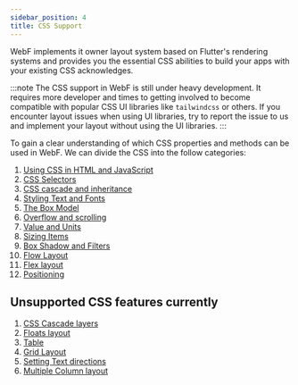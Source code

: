 ```yaml
---
sidebar_position: 4
title: CSS Support
---
```


WebF implements it owner layout system based on Flutter's rendering systems and provides you the essential CSS abilities
to build your apps with your existing CSS acknowledges.

:::note
The CSS support in WebF is still under heavy development. It requires more developer and times to getting involved to
become compatible with popular CSS UI libraries like `tailwindcss` or others.
If you encounter layout issues when using UI libraries, try to report the issue to us and implement your layout without
using the UI libraries.
:::

To gain a clear understanding of which CSS properties and methods can be used in WebF. We can divide the CSS into the follow
categories:

1. [Using CSS in HTML and JavaScript](/docs/tutorials/guides-for-web-developer/css_support/use_css)
2. [CSS Selectors](/docs/tutorials/guides-for-web-developer/css_support/selectors)
3. [CSS cascade and inheritance](/docs/tutorials/guides-for-web-developer/css_support/cascade_inheritance)
4. [Styling Text and Fonts](/docs/tutorials/guides-for-web-developer/css_support/styling_text_and_font)
5. [The Box Model](/docs/tutorials/guides-for-web-developer/css_support/the_box_model)
6. [Overflow and scrolling](/docs/tutorials/guides-for-web-developer/css_support/overflow_scrolling)
7. [Value and Units](/docs/tutorials/guides-for-web-developer/css_support/value_and_units)
8. [Sizing Items](/docs/tutorials/guides-for-web-developer/css_support/sizing_items)
9. [Box Shadow and Filters](/)
10. [Flow Layout](/)
11. [Flex layout](/)
12. [Positioning](/)

## Unsupported CSS features currently

1. [CSS Cascade layers](https://developer.mozilla.org/en-US/docs/Learn/CSS/Building_blocks/Cascade_layers)
2. [Floats layout](https://developer.mozilla.org/en-US/docs/Learn/CSS/CSS_layout/Floats)
3. [Table](https://developer.mozilla.org/en-US/docs/Learn/CSS/Building_blocks/Styling_tables)
4. [Grid Layout](https://developer.mozilla.org/en-US/docs/Learn/CSS/CSS_layout/Grids)
5. [Setting Text directions](https://developer.mozilla.org/en-US/docs/Learn/CSS/Building_blocks/Handling_different_text_directions)
6. [Multiple Column layout](https://developer.mozilla.org/en-US/docs/Learn/CSS/CSS_layout/Multiple-column_Layout)